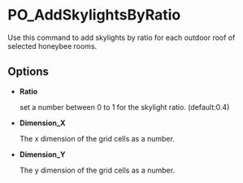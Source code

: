# PO\_AddSkylightsByRatio

Use this command to add skylights by ratio for each outdoor roof of selected honeybee rooms.

## Options

* **Ratio**

  set a number between 0 to 1 for the skylight ratio. \(default:0.4\)

* **Dimension\_X**

  The x dimension of the grid cells as a number.

* **Dimension\_Y**

  The y dimension of the grid cells as a number.

